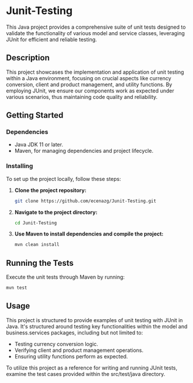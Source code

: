 # Junit-Testing

This Java project provides a comprehensive suite of unit tests designed to validate the functionality of various model and service classes, leveraging JUnit for efficient and reliable testing.

## Description

This project showcases the implementation and application of unit testing within a Java environment, focusing on crucial aspects like currency conversion, client and product management, and utility functions. By employing JUnit, we ensure our components work as expected under various scenarios, thus maintaining code quality and reliability.

## Getting Started

### Dependencies

- Java JDK 11 or later.
- Maven, for managing dependencies and project lifecycle.

### Installing

To set up the project locally, follow these steps:

1. **Clone the project repository:**

    ```sh
    git clone https://github.com/ecenazg/Junit-Testing.git
    ```

2. **Navigate to the project directory:**

    ```sh
    cd Junit-Testing
    ```

3. **Use Maven to install dependencies and compile the project:**

    ```sh
    mvn clean install
    ```

## Running the Tests

Execute the unit tests through Maven by running:

```sh
mvn test
```

## Usage
This project is structured to provide examples of unit testing with JUnit in Java. It's structured around testing key functionalities within the model and business.services packages, including but not limited to:

- Testing currency conversion logic.
- Verifying client and product management operations.
- Ensuring utility functions perform as expected.

To utilize this project as a reference for writing and running JUnit tests, examine the test cases provided within the src/test/java directory.
